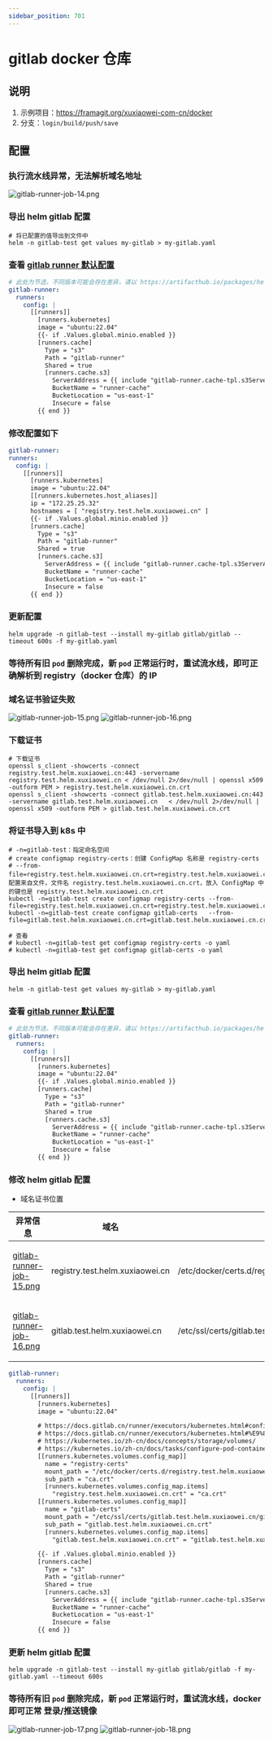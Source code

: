```yaml
---
sidebar_position: 701
---
```


# gitlab docker 仓库

## 说明

1. 示例项目：https://framagit.org/xuxiaowei-com-cn/docker
2. 分支：`login/build/push/save`

## 配置

### 执行流水线异常，无法解析域名地址

![gitlab-runner-job-14.png](static/gitlab-runner-job-14.png)

### 导出 helm gitlab 配置

```shell
# 将已配置的值导出到文件中
helm -n gitlab-test get values my-gitlab > my-gitlab.yaml
```

### 查看 [gitlab runner 默认配置](https://artifacthub.io/packages/helm/gitlab/gitlab?modal=values)

```yaml
# 此处为节选，不同版本可能会存在差异，请以 https://artifacthub.io/packages/helm/gitlab/gitlab?modal=values 中的配置为准
gitlab-runner:
  runners:
    config: |
      [[runners]]
        [runners.kubernetes]
        image = "ubuntu:22.04"
        {{- if .Values.global.minio.enabled }}
        [runners.cache]
          Type = "s3"
          Path = "gitlab-runner"
          Shared = true
          [runners.cache.s3]
            ServerAddress = {{ include "gitlab-runner.cache-tpl.s3ServerAddress" . }}
            BucketName = "runner-cache"
            BucketLocation = "us-east-1"
            Insecure = false
        {{ end }}
```

### 修改配置如下

```yaml
gitlab-runner:
runners:
  config: |
    [[runners]]
      [runners.kubernetes]
      image = "ubuntu:22.04"
      [[runners.kubernetes.host_aliases]]
      ip = "172.25.25.32"
      hostnames = [ "registry.test.helm.xuxiaowei.cn" ]
      {{- if .Values.global.minio.enabled }}
      [runners.cache]
        Type = "s3"
        Path = "gitlab-runner"
        Shared = true
        [runners.cache.s3]
          ServerAddress = {{ include "gitlab-runner.cache-tpl.s3ServerAddress" . }}
          BucketName = "runner-cache"
          BucketLocation = "us-east-1"
          Insecure = false
      {{ end }}
```

### 更新配置

```shell
helm upgrade -n gitlab-test --install my-gitlab gitlab/gitlab --timeout 600s -f my-gitlab.yaml
```

### 等待所有旧 `pod` 删除完成，新 `pod` 正常运行时，重试流水线，即可正确解析到 registry（docker 仓库）的 IP

### 域名证书验证失败

![gitlab-runner-job-15.png](static/gitlab-runner-job-15.png)
![gitlab-runner-job-16.png](static/gitlab-runner-job-16.png)

### 下载证书

```shell
# 下载证书
openssl s_client -showcerts -connect registry.test.helm.xuxiaowei.cn:443 -servername registry.test.helm.xuxiaowei.cn < /dev/null 2>/dev/null | openssl x509 -outform PEM > registry.test.helm.xuxiaowei.cn.crt
openssl s_client -showcerts -connect gitlab.test.helm.xuxiaowei.cn:443   -servername gitlab.test.helm.xuxiaowei.cn   < /dev/null 2>/dev/null | openssl x509 -outform PEM > gitlab.test.helm.xuxiaowei.cn.crt
```

### 将证书导入到 k8s 中

```shell
# -n=gitlab-test：指定命名空间
# create configmap registry-certs：创建 ConfigMap 名称是 registry-certs
# --from-file=registry.test.helm.xuxiaowei.cn.crt=registry.test.helm.xuxiaowei.cn.crt：配置来自文件，文件名 registry.test.helm.xuxiaowei.cn.crt，放入 ConfigMap 中的键也是 registry.test.helm.xuxiaowei.cn.crt
kubectl -n=gitlab-test create configmap registry-certs --from-file=registry.test.helm.xuxiaowei.cn.crt=registry.test.helm.xuxiaowei.cn.crt
kubectl -n=gitlab-test create configmap gitlab-certs   --from-file=gitlab.test.helm.xuxiaowei.cn.crt=gitlab.test.helm.xuxiaowei.cn.crt

# 查看
# kubectl -n=gitlab-test get configmap registry-certs -o yaml
# kubectl -n=gitlab-test get configmap gitlab-certs -o yaml
```

### 导出 helm gitlab 配置

```shell
helm -n gitlab-test get values my-gitlab > my-gitlab.yaml
```

### 查看 [gitlab runner 默认配置](https://artifacthub.io/packages/helm/gitlab/gitlab?modal=values)

```yaml
# 此处为节选，不同版本可能会存在差异，请以 https://artifacthub.io/packages/helm/gitlab/gitlab?modal=values 中的配置为准
gitlab-runner:
  runners:
    config: |
      [[runners]]
        [runners.kubernetes]
        image = "ubuntu:22.04"
        {{- if .Values.global.minio.enabled }}
        [runners.cache]
          Type = "s3"
          Path = "gitlab-runner"
          Shared = true
          [runners.cache.s3]
            ServerAddress = {{ include "gitlab-runner.cache-tpl.s3ServerAddress" . }}
            BucketName = "runner-cache"
            BucketLocation = "us-east-1"
            Insecure = false
        {{ end }}
```

### 修改 helm gitlab 配置

- 域名证书位置

| 异常信息                                                        | 域名                              | 域名证书位置                                                                         | 作用                      |
|-------------------------------------------------------------|---------------------------------|--------------------------------------------------------------------------------|-------------------------|
| [gitlab-runner-job-15.png](static/gitlab-runner-job-15.png) | registry.test.helm.xuxiaowei.cn | /etc/docker/certs.d/registry.test.helm.xuxiaowei.cn/ca.crt                     | 用于 gitlab docker 登录地址   |
| [gitlab-runner-job-16.png](static/gitlab-runner-job-16.png) | gitlab.test.helm.xuxiaowei.cn   | /etc/ssl/certs/gitlab.test.helm.xuxiaowei.cn/gitlab.test.helm.xuxiaowei.cn.crt | 用于 gitlab docker 登录凭证验证 |

```yaml
gitlab-runner:
  runners:
    config: |
      [[runners]]
        [runners.kubernetes]
        image = "ubuntu:22.04"

        # https://docs.gitlab.cn/runner/executors/kubernetes.html#configmap-%E5%8D%B7
        # https://docs.gitlab.cn/runner/executors/kubernetes.html#%E9%85%8D%E7%BD%AE%E5%8D%B7%E7%B1%BB%E5%9E%8B
        # https://kubernetes.io/zh-cn/docs/concepts/storage/volumes/
        # https://kubernetes.io/zh-cn/docs/tasks/configure-pod-container/configure-pod-configmap/
        [[runners.kubernetes.volumes.config_map]]
          name = "registry-certs"
          mount_path = "/etc/docker/certs.d/registry.test.helm.xuxiaowei.cn/ca.crt"
          sub_path = "ca.crt"
          [runners.kubernetes.volumes.config_map.items]
            "registry.test.helm.xuxiaowei.cn.crt" = "ca.crt"
        [[runners.kubernetes.volumes.config_map]]
          name = "gitlab-certs"
          mount_path = "/etc/ssl/certs/gitlab.test.helm.xuxiaowei.cn/gitlab.test.helm.xuxiaowei.cn.crt"
          sub_path = "gitlab.test.helm.xuxiaowei.cn.crt"
          [runners.kubernetes.volumes.config_map.items]
            "gitlab.test.helm.xuxiaowei.cn.crt" = "gitlab.test.helm.xuxiaowei.cn.crt"

        {{- if .Values.global.minio.enabled }}
        [runners.cache]
          Type = "s3"
          Path = "gitlab-runner"
          Shared = true
          [runners.cache.s3]
            ServerAddress = {{ include "gitlab-runner.cache-tpl.s3ServerAddress" . }}
            BucketName = "runner-cache"
            BucketLocation = "us-east-1"
            Insecure = false
        {{ end }}
```

### 更新 helm gitlab 配置

```shell
helm upgrade -n gitlab-test --install my-gitlab gitlab/gitlab -f my-gitlab.yaml --timeout 600s
```

### 等待所有旧 `pod` 删除完成，新 `pod` 正常运行时，重试流水线，docker 即可正常 登录/推送镜像

![gitlab-runner-job-17.png](static/gitlab-runner-job-17.png)
![gitlab-runner-job-18.png](static/gitlab-runner-job-18.png)
